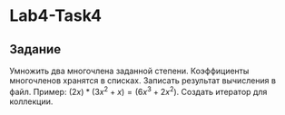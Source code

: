 # Lab4-Task4

## Задание
Умножить два многочлена заданной степени. Коэффициенты многочленов хранятся в списках. Записать результат вычисления в файл. Пример: $(2x) * (3x^2 + x) = (6x^3+2x^2)$. Создать итератор для коллекции.
